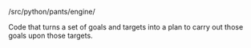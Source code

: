/src/python/pants/engine/

Code that turns a set of goals and targets into a plan to carry out those goals upon those targets.
